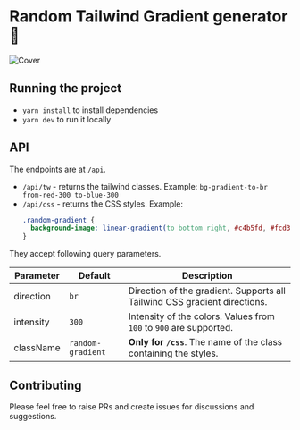 # Random Tailwind Gradient generator 🌈

![Cover](https://random-tailwind-gradient.vercel.app/cover.png)

## Running the project

- `yarn install` to install dependencies
- `yarn dev` to run it locally

## API

The endpoints are at `/api`.

- `/api/tw` - returns the tailwind classes. Example: `bg-gradient-to-br from-red-300 to-blue-300`
- `/api/css` - returns the CSS styles. Example:
  ```css
  .random-gradient {
    background-image: linear-gradient(to bottom right, #c4b5fd, #fcd34d);
  }
  ```

They accept following query parameters.

| Parameter | Default           | Description                                                               |
| --------- | ----------------- | ------------------------------------------------------------------------- |
| direction | `br`              | Direction of the gradient. Supports all Tailwind CSS gradient directions. |
| intensity | `300`             | Intensity of the colors. Values from `100` to `900` are supported.        |
| className | `random-gradient` | **Only for `/css`**. The name of the class containing the styles.         |

## Contributing

Please feel free to raise PRs and create issues for discussions and suggestions.
